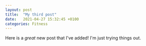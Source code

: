 ```yaml
---
layout: post
title:  "My third post"
date:   2021-04-27 15:32:45 +0100
categories: Fitness
---
```


Here is a _great_ new post that I've added! I'm just trying things out.
